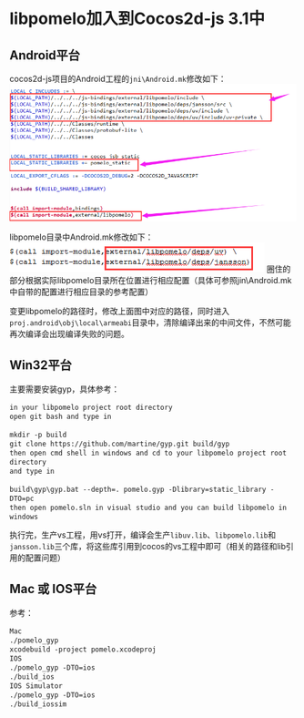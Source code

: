 # libpomelo加入到Cocos2d-js 3.1中
## Android平台
cocos2d-js项目的Android工程的`jni\Android.mk`修改如下：
![](./img/pomelo_compile_config.png)

libpomelo目录中Android.mk修改如下：
![](./img/pomelo_mk.png)
圈住的部分根据实际libpomelo目录所在位置进行相应配置（具体可参照jin\Android.mk中自带的配置进行相应目录的参考配置）


变更libpomelo的路径时，修改上面图中对应的路径，同时进入`proj.android\obj\local\armeabi`目录中，清除编译出来的中间文件，不然可能再次编译会出现编译失败的问题。

## Win32平台
主要需要安装gyp，具体参考：
```
in your libpomelo project root directory
open git bash and type in

mkdir -p build
git clone https://github.com/martine/gyp.git build/gyp
then open cmd shell in windows and cd to your libpomelo project root directory
and type in

build\gyp\gyp.bat --depth=. pomelo.gyp -Dlibrary=static_library -DTO=pc
then open pomelo.sln in visual studio and you can build libpomelo in windows
```
执行完，生产vs工程，用vs打开，编译会生产`libuv.lib`、`libpomelo.lib`和`jansson.lib`三个库，将这些库引用到cocos的vs工程中即可（相关的路径和lib引用的配置问题）

## Mac 或 IOS平台
参考：
```
Mac
./pomelo_gyp
xcodebuild -project pomelo.xcodeproj
IOS
./pomelo_gyp -DTO=ios
./build_ios
IOS Simulator
./pomelo_gyp -DTO=ios
./build_iossim
```